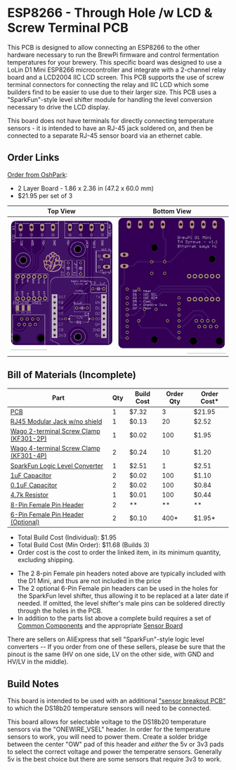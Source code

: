 ESP8266 - Through Hole /w LCD & Screw Terminal PCB
==================================================

This PCB is designed to allow connecting an ESP8266 to the other hardware necessary to run the BrewPi firmware and control fermentation temperatures for your brewery. This specific board was designed to use a LoLin D1 Mini ESP8266 microcontroller and integrate with a 2-channel relay board and a LCD2004 IIC LCD screen. This PCB supports the use of screw terminal connectors for connecting the relay and IIC LCD which some builders find to be easier to use due to their larger size. This PCB uses a "SparkFun"-style level shifter module for handling the level conversion necessary to drive the LCD display.

This board does not have terminals for directly connecting temperature sensors - it is intended to have an RJ-45 jack soldered on, and then be connected to a separate RJ-45 sensor board via an ethernet cable. 


Order Links
-----------

[Order from OshPark](https://oshpark.com/shared_projects/XmBFHxT9):

- 2 Layer Board - 1.86 x 2.36 in (47.2 x 60.0 mm)
- $21.95 per set of 3

| Top View          | Bottom View          |
| ----------------- |:--------------------:|
| ![Board Top][top] | ![Board Bottom][bot] |

[top]: imgs/LCD%20TH%20Screws%20Top.png "Board Top"
[bot]: imgs/LCD%20TH%20Screws%20Bottom.png "Board Bottom"


Bill of Materials (Incomplete)
------------------------------

| Part                                                         | Qty  | Build Cost | Order Qty | Order Cost* |
| ------------------------------------------------------------ | ---- | ---------- | --------- | ----------- |
| [PCB](https://oshpark.com/shared_projects/XmBFHxT9)          | 1    | $7.32      | 3         | $21.95      |
| [RJ45 Modular Jack w/no shield](https://www.aliexpress.com/item/32736146888.html) | 1    | $0.13      | 20        | $2.52       |
| [Wago 2-terminal Screw Clamp (KF301-2P)](https://www.aliexpress.com/item/32700056337.html) | 1    | $0.02      | 100       | $1.95       |
| [Wago 4-terminal Screw Clamp (KF301-4P)](https://www.aliexpress.com/item/32828459901.html) | 2    | $0.24      | 10        | $1.20       |
| [SparkFun Logic Level Converter](https://www.sparkfun.com/products/12009) | 1    | $2.51      | 1         | $2.51       |
| [1uF Capacitor](https://www.aliexpress.com/item/4000395699194.html) | 2    | $0.02      | 100       | $1.10       |
| [0.1uF Capacitor](https://www.aliexpress.com/item/4000395699194.html) | 2    | $0.02      | 100       | $0.84       |
| [4.7k Resistor](https://www.aliexpress.com/item/33025939683.html) | 1    | $0.01      | 100       | $0.44       |
| [8-Pin Female Pin Header](https://www.aliexpress.com/item/32993182990.html) | 2    | **         | **        | **          |
| [6-Pin Female Pin Header (Optional)](https://www.aliexpress.com/item/32993182990.html) | 2    | $0.10      | 400*      | $1.95*      |

* Total Build Cost (Individual): $1.95
* Total Build Cost (Min Order): $11.68 (Builds 3)
* Order cost is the cost to order the linked item, in its minimum quantity, excluding shipping.

- The 2 8-pin Female pin headers noted above are typically included with the D1 Mini, and thus are not included in the price
- The 2 optional 6-Pin Female pin headers can be used in the holes for the SparkFun level shifter, thus allowing it to be replaced at a later date if needed. If omitted, the level shifter's male pins can be soldered directly through the holes in the PCB.
- In addition to the parts list above a complete build requires a set of [Common Components](Common%20Components.md) and the appropriate [Sensor Board](../BrewPi%20Sensor%20Boards/README.md)

There are sellers on AliExpress that sell "SparkFun"-style logic level converters -- If you order from one of these sellers, please be sure that the pinout is the same (HV on one side, LV on the other side, with GND and HV/LV in the middle).



Build Notes
-----------

This board is intended to be used with an additional ["sensor breakout PCB"](../BrewPi%20Sensor%20Boards/README.md) to which the DS18b20 temperature sensors will need to be connected. 

This board allows for selectable voltage to the DS18b20 temperature sensors via the "ONEWIRE_VSEL" header. In order for the temperature sensors to work, you will need to power them. Create a solder bridge between the center "OW" pad of this header and *either* the 5v or 3v3 pads to select the correct voltage and power the temperatre sensors. Generally 5v is the best choice but there are some sensors that require 3v3 to work.


